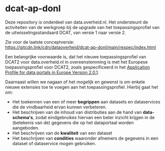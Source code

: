 # dcat-ap-donl
Deze repository is onderdeel van data.overheid.nl. Het ondersteunt de activiteiten van de werkgroep bij de upgrade van het toepassingsprofiel van de uitwisselingsstandaard DCAT, van versie 1 naar versie 2.

Zie voor de laatste conceptversie: https://gitcdn.link/cdn/dataoverheid/dcat-ap-donl/main/respec/index.html

Een belangrijke voorwaarde is, dat het nieuwe toepassingsprofiel van DCAT2 voor data.overheid.nl in overeenstemming is met het Europese toepassingsprofiel voor DCAT2, zoals gespecificeerd in het  [Application Profile for data portals in Europe Version 2.0.1](https://joinup.ec.europa.eu/collection/semantic-interoperability-community-semic/solution/dcat-application-profile-data-portals-europe/release/201-0).

Daarnaast willen we nagaan of het mogelijk en gewenst is om enkele nieuwe extensies toe te voegen aan het toepassingsprofiel. Hierbij gaat het om:

* Het toekennen van een of meer **begrippen** aan datasets en dataservices die de vindbaarheid ervan kunnen verbeteren.
* Het beschrijven van de inhoud van distributies aan de hand van **data-schema's**, zodat eindgebruikes hiervan een beter inzicht krijgen in de (betekenis van de) gegevens die op het dataportaal worden aangeboden.
* Het beschrijven van de **kwaliteit** van een dataset
* Het beschrijven van **condities** waaronder afnemers de gegevens in een dataset of dataservice mogen gebruiken.
